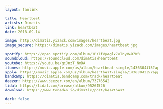 ```yaml
---
layout: fanlink

title: Heartbeat
artists: Dimatis
link: heartbeat
date: 2018-09-14

image: http://dimatis.yizack.com/images/heartbeat.jpg
image_secure: https://dimatis.yizack.com/images/heartbeat.jpg

spotify: https://open.spotify.com/album/1DrIfVyeglx7vTnyV4BZW3
soundcloud: https://soundcloud.com/dimatis/heartbeat
youtube: https://youtu.be/gxJnzT_NmBA
itunes: https://music.apple.com/us/album/heartbeat-single/1436304315?app=itunes
apple: https://music.apple.com/us/album/heartbeat-single/1436304315?app=music
bandcamp: https://dimatis.bandcamp.com/track/heartbeat
deezer: https://www.deezer.com/en/album/73276542
tidal: https://tidal.com/browse/album/95261526
download: https://www.toneden.io/dimatis/post/heartbeat

dark: false
---
```

